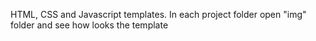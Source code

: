 HTML, CSS and Javascript templates. 
In each project folder open "img" folder and see how looks the template
